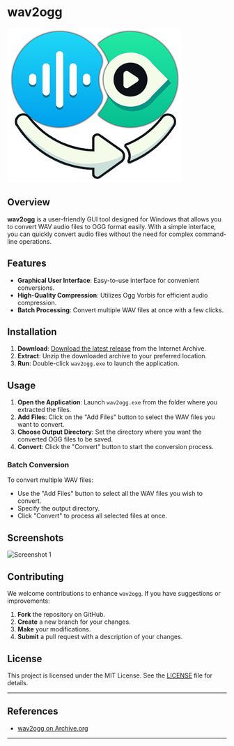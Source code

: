 # wav2ogg

<img src="images/logo_b.png" alt="Logo" style="max-width: 400px;"/>

## Overview

**wav2ogg** is a user-friendly GUI tool designed for Windows that allows you to convert WAV audio files to OGG format easily. With a simple interface, you can quickly convert audio files without the need for complex command-line operations.

## Features

- **Graphical User Interface**: Easy-to-use interface for convenient conversions.
- **High-Quality Compression**: Utilizes Ogg Vorbis for efficient audio compression.
- **Batch Processing**: Convert multiple WAV files at once with a few clicks.

## Installation

1. **Download**: [Download the latest release](https://archive.org/details/wav-2-ogg-converter) from the Internet Archive.
2. **Extract**: Unzip the downloaded archive to your preferred location.
3. **Run**: Double-click `wav2ogg.exe` to launch the application.

## Usage

1. **Open the Application**: Launch `wav2ogg.exe` from the folder where you extracted the files.
2. **Add Files**: Click on the "Add Files" button to select the WAV files you want to convert.
3. **Choose Output Directory**: Set the directory where you want the converted OGG files to be saved.
4. **Convert**: Click the "Convert" button to start the conversion process.

### Batch Conversion

To convert multiple WAV files:
- Use the "Add Files" button to select all the WAV files you wish to convert.
- Specify the output directory.
- Click "Convert" to process all selected files at once.

## Screenshots

<img src="https://ia801806.us.archive.org/33/items/wav-2-ogg-converter/image_2024-08-18_124048116.png" alt="Screenshot 1" style="max-width: 400px;"/>

## Contributing

We welcome contributions to enhance `wav2ogg`. If you have suggestions or improvements:

1. **Fork** the repository on GitHub.
2. **Create** a new branch for your changes.
3. **Make** your modifications.
4. **Submit** a pull request with a description of your changes.

## License

This project is licensed under the MIT License. See the [LICENSE](LICENSE) file for details.

---

## References

- [wav2ogg on Archive.org](https://archive.org/details/wav-2-ogg-converter)

---
